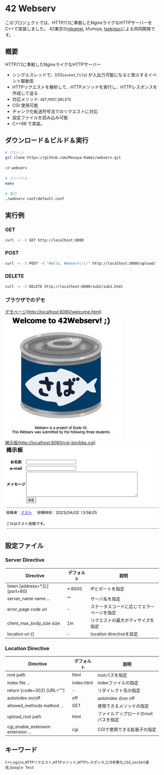# 42 Webserv

このプロジェクトでは、HTTP/1.1に準拠したNginxライクなHTTPサーバーをC++で実装しました。
42東京の[mkamei](https://github.com/Masaya-Kamei), kfumiya, [tsekiguc](https://github.com/TaiyouSekiguchi)による共同開発です。

## 概要

HTTP/1.1に準拠したNginxライクなHTTPサーバー

- シングルスレッドで、I/O(`socket`,`file`) が入出力可能になると発火するイベント駆動型
- HTTPリクエストを解析して、HTTPメソッドを実行し、HTTPレスポンスを作成して送る
- 対応メソッド: `GET`,`POST`,`DELETE`
- CGI 使用可能
- チャンク化転送符号法でのリクエストに対応
- 設定ファイルを読み込み可能
- C++98 で実装。

## ダウンロード＆ビルド＆実行

```sh
# クローン
git clone https://github.com/Masaya-Kamei/webserv.git

cd webserv

# コンパイル
make

# 実行
./webserv conf/default.conf
```

## 実行例

### GET

```sh
curl -v -X GET http://localhost:8080
```

### POST

```sh
curl -v -X POST -d "Hello, Webserv\!\!" http://localhost:8080/upload/
```

### DELETE

```sh
curl -v -X DELETE http://localhost:8080/sub2/sub2.html
```

### ブラウザでのデモ

[デモページ(http://localhost:8080/welcome.html)](http://localhost:8080/welcome.html)  
![/welcome.index](assets/welcome.png)  
[掲示板(http://localhost:8080/cgi-bin/bbs.cgi)](http://localhost:8080/cgi-bin/bbs.cgi)  
![掲示板](assets/bbs.png)

## 設定ファイル

### Server Directive

| Directive                      | デフォルト | 説明                                       |
| ------------------------------ | ---------- | ------------------------------------------ |
| listen [address=*][:][port=80] | *:8000     | IPとポートを指定                           |
| server_name name ...           | ""         | サーバ名を指定                             |
| error_page code uri            | -          | ステータスコードに応じてエラーページを指定 |
| client_max_body_size size      | 1m         | リクエストの最大ボディサイズを指定         |
| location uri {}                | -          | location directiveを設定                   |

### Location Directive

| Directive                          | デフォルト | 説明                                 |
| ---------------------------------- | ---------- | ------------------------------------ |
| root path                          | html       | rootパスを指定                       |
| index file ...                     | index.html | indexファイルの指定                  |
| return [code=302] [URL=""]         | -          | リダイレクト先の指定                 |
| autoindex on/off                   | off        | autoindex のon off                   |
| allowed_methods method ...         | GET        | 使用できるメソッドの指定             |
| upload_root path                   | html       | ファイルアップロードのrootパスを指定 |
| cgi_enable_extension extension ... | cgi        | CGIで使用できる拡張子の指定          |

## キーワード

`C++`,`nginx`,`HTTPリクエスト`,`HTTPメソッド`,`HTTPレスポンス`,`I/O多重化`,`CGI`,`socket通信`,`Google Test`
